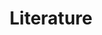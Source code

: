 ---
title: Literature
heading: Literature
links:
    - title: How to cite us
      url: /how-to-cite-us
    - title: Use of V-pipe
      url: /use-of-vpipe
    - title: V-pipe vs competitors
      url: /vpipe-vs-competitors
---